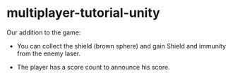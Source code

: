 # multiplayer-tutorial-unity
Our addition to the game:

- You can collect the shield (brown sphere) and gain Shield and immunity from the enemy laser.

- The player has a score count to announce his score.
